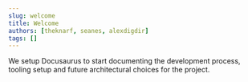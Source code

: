```yaml
---
slug: welcome
title: Welcome
authors: [theknarf, seanes, alexdigdir]
tags: []
---
```


We setup Docusaurus to start documenting the development process, tooling setup and future architectural choices for the project.
